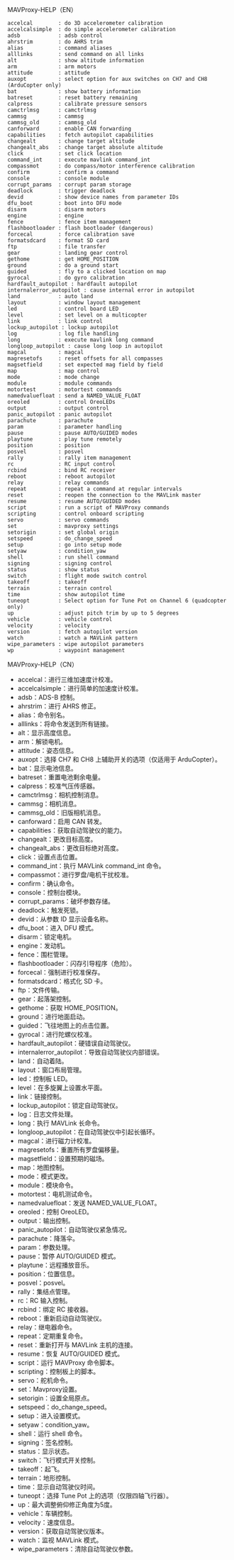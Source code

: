 MAVProxy-HELP（EN）

```
accelcal        : do 3D accelerometer calibration
accelcalsimple  : do simple accelerometer calibration
adsb            : adsb control
ahrstrim        : do AHRS trim
alias           : command aliases
alllinks        : send command on all links
alt             : show altitude information
arm             : arm motors
attitude        : attitude
auxopt          : select option for aux switches on CH7 and CH8 (ArduCopter only)
bat             : show battery information
batreset        : reset battery remaining
calpress        : calibrate pressure sensors
camctrlmsg      : camctrlmsg
cammsg          : cammsg
cammsg_old      : cammsg_old
canforward      : enable CAN forwarding
capabilities    : fetch autopilot capabilities
changealt       : change target altitude
changealt_abs   : change target absolute altitude
click           : set click location
command_int     : execute mavlink command_int
compassmot      : do compass/motor interference calibration
confirm         : confirm a command
console         : console module
corrupt_params  : corrupt param storage
deadlock        : trigger deadlock
devid           : show device names from parameter IDs
dfu_boot        : boot into DFU mode
disarm          : disarm motors
engine          : engine
fence           : fence item management
flashbootloader : flash bootloader (dangerous)
forcecal        : force calibration save
formatsdcard    : format SD card
ftp             : file transfer
gear            : landing gear control
gethome         : get HOME_POSITION
ground          : do a ground start
guided          : fly to a clicked location on map
gyrocal         : do gyro calibration
hardfault_autopilot : hardfault autopilot
internalerror_autopilot : cause internal error in autopilot
land            : auto land
layout          : window layout management
led             : control board LED
level           : set level on a multicopter
link            : link control
lockup_autopilot : lockup autopilot
log             : log file handling
long            : execute mavlink long command
longloop_autopilot : cause long loop in autopilot
magcal          : magcal
magresetofs     : reset offsets for all compasses
magsetfield     : set expected mag field by field
map             : map control
mode            : mode change
module          : module commands
motortest       : motortest commands
namedvaluefloat : send a NAMED_VALUE_FLOAT
oreoled         : control OreoLEDs
output          : output control
panic_autopilot : panic autopilot
parachute       : parachute
param           : parameter handling
pause           : pause AUTO/GUIDED modes
playtune        : play tune remotely
position        : position
posvel          : posvel
rally           : rally item management
rc              : RC input control
rcbind          : bind RC receiver
reboot          : reboot autopilot
relay           : relay commands
repeat          : repeat a command at regular intervals
reset           : reopen the connection to the MAVLink master
resume          : resume AUTO/GUIDED modes
script          : run a script of MAVProxy commands
scripting       : control onboard scripting
servo           : servo commands
set             : mavproxy settings
setorigin       : set global origin
setspeed        : do_change_speed
setup           : go into setup mode
setyaw          : condition_yaw
shell           : run shell command
signing         : signing control
status          : show status
switch          : flight mode switch control
takeoff         : takeoff
terrain         : terrain control
time            : show autopilot time
tuneopt         : Select option for Tune Pot on Channel 6 (quadcopter only)
up              : adjust pitch trim by up to 5 degrees
vehicle         : vehicle control
velocity        : velocity
version         : fetch autopilot version
watch           : watch a MAVLink pattern
wipe_parameters : wipe autopilot parameters
wp              : waypoint management
```

MAVProxy-HELP（CN）

- accelcal：进行三维加速度计校准。
- accelcalsimple：进行简单的加速度计校准。
- adsb：ADS-B 控制。
- ahrstrim：进行 AHRS 修正。
- alias：命令别名。
- alllinks：将命令发送到所有链接。
- alt：显示高度信息。
- arm：解锁电机。
- attitude：姿态信息。
- auxopt：选择 CH7 和 CH8 上辅助开关的选项（仅适用于 ArduCopter）。
- bat：显示电池信息。
- batreset：重置电池剩余电量。
- calpress：校准气压传感器。
- camctrlmsg：相机控制消息。
- cammsg：相机消息。
- cammsg_old：旧版相机消息。
- canforward：启用 CAN 转发。
- capabilities：获取自动驾驶仪的能力。
- changealt：更改目标高度。
- changealt_abs：更改目标绝对高度。
- click：设置点击位置。
- command_int：执行 MAVLink command_int 命令。
- compassmot：进行罗盘/电机干扰校准。
- confirm：确认命令。
- console：控制台模块。
- corrupt_params：破坏参数存储。
- deadlock：触发死锁。
- devid：从参数 ID 显示设备名称。
- dfu_boot：进入 DFU 模式。
- disarm：锁定电机。
- engine：发动机。
- fence：围栏管理。
- flashbootloader：闪存引导程序（危险）。
- forcecal：强制进行校准保存。
- formatsdcard：格式化 SD 卡。
- ftp：文件传输。
- gear：起落架控制。
- gethome：获取 HOME_POSITION。
- ground：进行地面启动。
- guided：飞往地图上的点击位置。
- gyrocal：进行陀螺仪校准。
- hardfault_autopilot：硬错误自动驾驶仪。
- internalerror_autopilot：导致自动驾驶仪内部错误。
- land：自动着陆。
- layout：窗口布局管理。
- led：控制板 LED。
- level：在多旋翼上设置水平面。
- link：链接控制。
- lockup_autopilot：锁定自动驾驶仪。
- log：日志文件处理。
- long：执行 MAVLink 长命令。
- longloop_autopilot：在自动驾驶仪中引起长循环。
- magcal：进行磁力计校准。
- magresetofs：重置所有罗盘偏移量。
- magsetfield：设置预期的磁场。
- map：地图控制。
- mode：模式更改。
- module：模块命令。
- motortest：电机测试命令。
- namedvaluefloat：发送 NAMED_VALUE_FLOAT。
- oreoled：控制 OreoLED。
- output：输出控制。
- panic_autopilot：自动驾驶仪紧急情况。
- parachute：降落伞。
- param：参数处理。
- pause：暂停 AUTO/GUIDED 模式。
- playtune：远程播放音乐。
- position：位置信息。
- posvel：posvel。
- rally：集结点管理。
- rc：RC 输入控制。
- rcbind：绑定 RC 接收器。
- reboot：重新启动自动驾驶仪。
- relay：继电器命令。
- repeat：定期重复命令。
- reset：重新打开与 MAVLink 主机的连接。
- resume：恢复 AUTO/GUIDED 模式。
- script：运行 MAVProxy 命令脚本。
- scripting：控制板上的脚本。
- servo：舵机命令。
- set：Mavproxy设置。
- setorigin：设置全局原点。
- setspeed：do_change_speed。
- setup：进入设置模式。
- setyaw：condition_yaw。
- shell：运行 shell 命令。
- signing：签名控制。
- status：显示状态。
- switch：飞行模式开关控制。
- takeoff：起飞。
- terrain：地形控制。
- time：显示自动驾驶仪时间。
- tuneopt：选择 Tune Pot 上的选项（仅限四轴飞行器）。
- up：最大调整俯仰修正角度为5度。
- vehicle：车辆控制。
- velocity：速度信息。
- version：获取自动驾驶仪版本。
- watch：监视 MAVLink 模式。
- wipe_parameters：清除自动驾驶仪参数。